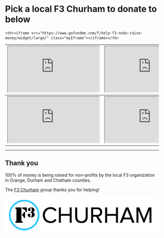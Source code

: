 # Pick a local F3 Churham to donate to below



<table>
  <tr>
    <th><iframe src="https://www.gofundme.com/f/help-us-raise-money-for-christmas-house/widget/large/" class="myIframe"></iframe></th>
    <th><iframe src="https://marinetoysfortots.salsalabs.org/2022marinetoysfortotscrowdfunding/p/teamf3churhamnorthernprovince/index.html " class="myIframe"></iframe></th>    

    <th><iframe src="https://www.gofundme.com/f/help-f3-nodu-raise-money/widget/large/" class="myIframe"></iframe></th>    
  </tr>
  <tr>
    <th><iframe src="https://www.gofundme.com/f/jdqapw-donate-to-help/widget/large/" class="myIframe"></iframe></th>  
    <th><iframe src="https://www.gofundme.com/f/f3-chatham-is-raising-money-for-cora/widget/large/" class="myIframe"></iframe></th>
    <th><iframe src="https://www.gofundme.com/f/f3-durham-is-raising-money-for-emily-k-center/widget/large/" class="myIframe"></iframe></th>    
  </tr>
</table>

---

## Thank you

100% of money is being raised for non-profits by the local F3 organization in Orange, Durham and Chatham counties.

The [F3 Churham](https://f3churham.com/) group thanks you for helping!

![f3 logo](f3_churham_logo.png)
